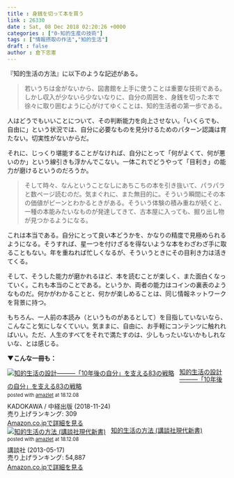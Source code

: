 ```yaml
---
title : 身銭を切って本を買う
link : 26330
date : Sat, 08 Dec 2018 02:20:26 +0000
categories : ["0-知的生産の技術"]
tags : ["情報摂取の作法","知的生活"]
draft : false
author : 倉下忠憲
---
```


『知的生活の方法』に以下のような記述がある。

<blockquote>
若いうちは金がないから、図書館を上手に使うことは重要な技術である。しかし収入が少ないら少ないなりに、自分の周囲を、身銭を切った本で徐々に取り囲むように心がけてゆくことは、知的生活者の第一歩である。
</blockquote>

人はどうでもいいことについて、その判断能力を向上させない。「いくらでも、自由に」という状況では、自分に必要なものを見分けるためのパターン認識は育たない。切実性がないからだ。

それに、じっくり堪能することがなければ、自分にとって「何がよくて、何が悪いのか」という線引きも浮かんでこない。一体これでどうやって「目利き」の能力が磨けるというのだろうか。

<blockquote>
そして時々、なんということなしにあちこちの本を引き抜いて、パラパラと数ページ読むのだ。気まぐれに、また無目的に。そういう瞬間にその本の価値がピーンとわかるときがある。そういう体験の積み重ねが続くと、一種の本能みたいなものが発達してきて、古本屋に入っても、掘り出し物が見つかるようになる。
</blockquote>

これは本当である。自分にとって良い本どうかを、かなりの精度で見極められるようになる。そうすれば、星一つを付けざるを得ないような本をわざわざ手に取ることもない。年を重ねれば忙しくなるが、そういうときにその目利き力は活きてくる。

そして、そうした能力が磨かれるほど、本を読むことが楽しく、また面白くなっていく。これも本当のことである。というか、両者の能力はコインの裏表のようなものだ。何かがわかることと、何かが楽しめることは、同じ情報ネットワークを背景に持つ。

もちろん、一人前の本読み（というものがあるとして）を目指していないなら、こんなこと気にしなくていい。気ままに、自由に、お手軽にコンテンツに触れればいい。ただ、人生のすべてをそれで満たすのは、少しもったいないかもしれないな、とは感じる。

<strong>▼こんな一冊も：</strong>

<div class="amazlet-box" style="margin-bottom:0px;"><div class="amazlet-image" style="float:left;margin:0px 12px 1px 0px;"><a href="http://www.amazon.co.jp/exec/obidos/ASIN/B07KPV95Y5/rashita1000-22/ref=nosim/" name="amazletlink" target="_blank"><img src="https://images-fe.ssl-images-amazon.com/images/I/41f3tN1pXLL._SL160_.jpg" alt="知的生活の設計―――「10年後の自分」を支える83の戦略" style="border: none;" /></a></div><div class="amazlet-info" style="line-height:120%; margin-bottom: 10px"><div class="amazlet-name" style="margin-bottom:10px;line-height:120%"><a href="http://www.amazon.co.jp/exec/obidos/ASIN/B07KPV95Y5/rashita1000-22/ref=nosim/" name="amazletlink" target="_blank">知的生活の設計―――「10年後の自分」を支える83の戦略</a><div class="amazlet-powered-date" style="font-size:80%;margin-top:5px;line-height:120%">posted with <a href="http://www.amazlet.com/" title="amazlet" target="_blank">amazlet</a> at 18.12.08</div></div><div class="amazlet-detail">KADOKAWA / 中経出版 (2018-11-24)<br />売り上げランキング: 309<br /></div><div class="amazlet-sub-info" style="float: left;"><div class="amazlet-link" style="margin-top: 5px"><a href="http://www.amazon.co.jp/exec/obidos/ASIN/B07KPV95Y5/rashita1000-22/ref=nosim/" name="amazletlink" target="_blank">Amazon.co.jpで詳細を見る</a></div></div></div><div class="amazlet-footer" style="clear: left"></div></div>

<div class="amazlet-box" style="margin-bottom:0px;"><div class="amazlet-image" style="float:left;margin:0px 12px 1px 0px;"><a href="http://www.amazon.co.jp/exec/obidos/ASIN/B00CU8JRIG/rashita1000-22/ref=nosim/" name="amazletlink" target="_blank"><img src="https://images-fe.ssl-images-amazon.com/images/I/31xdVjg%2BXDL._SL160_.jpg" alt="知的生活の方法 (講談社現代新書)" style="border: none;" /></a></div><div class="amazlet-info" style="line-height:120%; margin-bottom: 10px"><div class="amazlet-name" style="margin-bottom:10px;line-height:120%"><a href="http://www.amazon.co.jp/exec/obidos/ASIN/B00CU8JRIG/rashita1000-22/ref=nosim/" name="amazletlink" target="_blank">知的生活の方法 (講談社現代新書)</a><div class="amazlet-powered-date" style="font-size:80%;margin-top:5px;line-height:120%">posted with <a href="http://www.amazlet.com/" title="amazlet" target="_blank">amazlet</a> at 18.12.08</div></div><div class="amazlet-detail">講談社 (2013-05-17)<br />売り上げランキング: 54,887<br /></div><div class="amazlet-sub-info" style="float: left;"><div class="amazlet-link" style="margin-top: 5px"><a href="http://www.amazon.co.jp/exec/obidos/ASIN/B00CU8JRIG/rashita1000-22/ref=nosim/" name="amazletlink" target="_blank">Amazon.co.jpで詳細を見る</a></div></div></div><div class="amazlet-footer" style="clear: left"></div></div>

